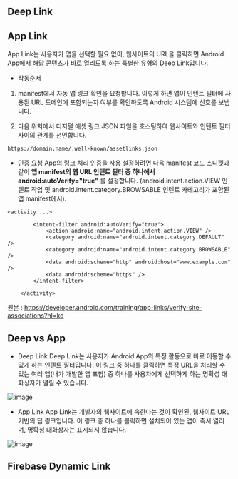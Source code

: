 ## Deep Link

## App Link
App Link는 사용자가 앱을 선택할 필요 없이, 웹사이트의 URL을 클릭하면 Android App에서 해당 콘텐츠가 바로 열리도록 하는 특별한 유형의 Deep Link입니다.
    
- 작동순서
1. manifest에서 자동 앱 링크 확인을 요청합니다. 이렇게 하면 앱이 인텐트 필터에 사용된 URL 도메인에 포함되는지 여부를 확인하도록 Android 시스템에 신호를 보냅니다.    
    
2. 다음 위치에서 디지털 애셋 링크 JSON 파일을 호스팅하여 웹사이트와 인텐트 필터 사이의 관계를 선언합니다.    
```
https://domain.name/.well-known/assetlinks.json
```

- 인증 요청
App의 링크 처리 인증을 사용 설정하려면 다음 manifest 코드 스니펫과 같이 
__앱 manifest의 웹 URL 인텐트 필터 중 하나에서 android:autoVerify="true"__
를 설정합니다. (android.intent.action.VIEW 인텐트 작업 및 android.intent.category.BROWSABLE 인텐트 카테고리가 포함된 앱 manifest에서).    

```
<activity ...>

        <intent-filter android:autoVerify="true">
            <action android:name="android.intent.action.VIEW" />
            <category android:name="android.intent.category.DEFAULT" />
            <category android:name="android.intent.category.BROWSABLE" />
            <data android:scheme="http" android:host="www.example.com" />
            <data android:scheme="https" />
        </intent-filter>

    </activity>
```
원본 : https://developer.android.com/training/app-links/verify-site-associations?hl=ko
## Deep vs App

- Deep Link
Deep Link는 사용자가 Android App의 특정 활동으로 바로 이동할 수 있게 하는 인텐트 필터입니다. 이 링크 중 하나를 클릭하면 특정 URL을 처리할 수 있는 여러 앱(내가 개발한 앱 포함) 중 하나를 사용자에게 선택하게 하는 명확성 대화상자가 열릴 수 있습니다.     

![image](https://user-images.githubusercontent.com/41356481/78000310-0a530b00-736f-11ea-8fe3-d8da5220e4be.png)

- App Link
App Link는 개발자의 웹사이트에 속한다는 것이 확인된, 웹사이트 URL 기반의 딥 링크입니다. 이 링크 중 하나를 클릭하면 설치되어 있는 앱이 즉시 열리며, 명확성 대화상자는 표시되지 않습니다.     

![image](https://user-images.githubusercontent.com/41356481/78000413-31a9d800-736f-11ea-9bf5-ed8adea57c85.png)

## Firebase Dynamic Link
